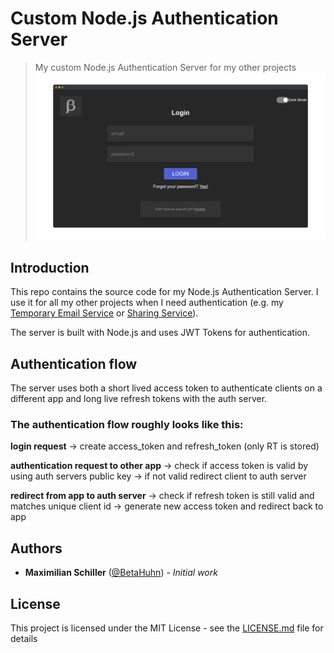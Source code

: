 # Custom Node.js Authentication Server
> My custom Node.js Authentication Server for my other projects
![preview image](preview.png)

## Introduction

This repo contains the source code for my Node.js Authentication Server. I use it for all my other projects when I need authentication (e.g. my [Temporary Email Service](https://github.com/BetaHuhn/betahuhn-forward) or [Sharing Service](https://share.betahuhn.de)).

The server is built with Node.js and uses JWT Tokens for authentication.

## Authentication flow
The server uses both a short lived access token to authenticate clients on a different app and long live refresh tokens with the auth server. 

### The authentication flow roughly looks like this:

**login request** -> create access_token and refresh_token (only RT is stored)

**authentication request to other app** -> check if access token is valid by using auth servers public key -> if not valid redirect client to auth server

**redirect from app to auth server** -> check if refresh token is still valid and matches unique client id -> generate new access token and redirect back to app

## Authors
* **Maximilian Schiller** ([@BetaHuhn](https://github.com/BetaHuhn)) - *Initial work*

## License

This project is licensed under the MIT License - see the [LICENSE.md](LICENSE.md) file for details
